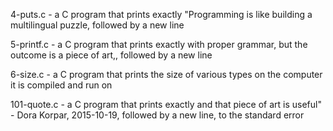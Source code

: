 4-puts.c - a C program that prints exactly "Programming is like building a multilingual puzzle, followed by a new line

5-printf.c - a C program that prints exactly with proper grammar, but the outcome is a piece of art,, followed by a new line

6-size.c - a C program that prints the size of various types on the computer it is compiled and run on

101-quote.c - a C program that prints exactly and that piece of art is useful" - Dora Korpar, 2015-10-19, followed by a new line, to the standard error